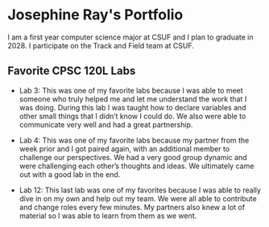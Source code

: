 # Josephine Ray's Portfolio
I am a first year computer science major at CSUF and I plan to graduate in 2028. I participate on the Track and Field team at CSUF.
## Favorite CPSC 120L Labs
* Lab 3:
    This was one of my favorite labs because I was able to meet someone who truly helped me and let me understand the work that I was doing. During this lab I was taught how to declare variables and other small things that I didn’t know I could do. We also were able to communicate very well and had a great partnership.

* Lab 4:
    This was one of my favorite labs because my partner from the week prior and I got paired again, with an additional member to challenge our perspectives. We had a very good group dynamic and were challenging each other’s thoughts and ideas. We ultimately came out with a good lab in the end.

* Lab 12:
    This last lab was one of my favorites because I was able to really dive in on my own and help out my team. We were all able to contribute and change roles every few minutes. My partners also knew a lot of material so I was able to learn from them as we went.
